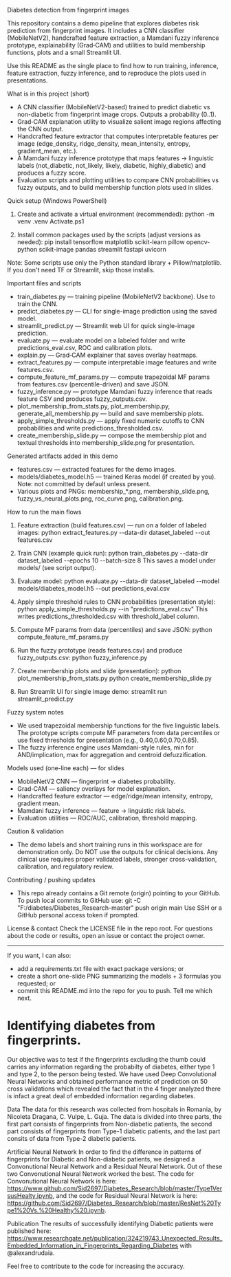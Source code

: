 Diabetes detection from fingerprint images

This repository contains a demo pipeline that explores diabetes risk prediction from fingerprint images. It includes a CNN classifier (MobileNetV2), handcrafted feature extraction, a Mamdani fuzzy inference prototype, explainability (Grad‑CAM) and utilities to build membership functions, plots and a small Streamlit UI.

Use this README as the single place to find how to run training, inference, feature extraction, fuzzy inference, and to reproduce the plots used in presentations.

What is in this project (short)
- A CNN classifier (MobileNetV2-based) trained to predict diabetic vs non-diabetic from fingerprint image crops. Outputs a probability (0..1).
- Grad‑CAM explanation utility to visualize salient image regions affecting the CNN output.
- Handcrafted feature extractor that computes interpretable features per image (edge_density, ridge_density, mean_intensity, entropy, gradient_mean, etc.).
- A Mamdani fuzzy inference prototype that maps features → linguistic labels (not_diabetic, not_likely, likely, diabetic, highly_diabetic) and produces a fuzzy score.
- Evaluation scripts and plotting utilities to compare CNN probabilities vs fuzzy outputs, and to build membership function plots used in slides.

Quick setup (Windows PowerShell)
1. Create and activate a virtual environment (recommended):
python -m venv .venv
Activate.ps1

2. Install common packages used by the scripts (adjust versions as needed):
pip install tensorflow matplotlib scikit-learn pillow opencv-python scikit-image pandas streamlit fastapi uvicorn

Note: Some scripts use only the Python standard library + Pillow/matplotlib. If you don't need TF or Streamlit, skip those installs.

Important files and scripts
- train_diabetes.py — training pipeline (MobileNetV2 backbone). Use to train the CNN.
- predict_diabetes.py — CLI for single-image prediction using the saved model.
- streamlit_predict.py — Streamlit web UI for quick single-image prediction.
- evaluate.py — evaluate model on a labeled folder and write predictions_eval.csv, ROC and calibration plots.
- explain.py — Grad‑CAM explainer that saves overlay heatmaps.
- extract_features.py — compute interpretable image features and write features.csv.
- compute_feature_mf_params.py — compute trapezoidal MF params from features.csv (percentile-driven) and save JSON.
- fuzzy_inference.py — prototype Mamdani fuzzy inference that reads feature CSV and produces fuzzy_outputs.csv.
- plot_membership_from_stats.py, plot_membership.py, generate_all_membership.py — build and save membership plots.
- apply_simple_thresholds.py — apply fixed numeric cutoffs to CNN probabilities and write predictions_thresholded.csv.
- create_membership_slide.py — compose the membership plot and textual thresholds into membership_slide.png for presentation.

Generated artifacts added in this demo
- features.csv — extracted features for the demo images.
- models/diabetes_model.h5 — trained Keras model (if created by you). Note: not committed by default unless present.
- Various plots and PNGs: membership_*.png, membership_slide.png, fuzzy_vs_neural_plots.png, roc_curve.png, calibration.png.

How to run the main flows

1) Feature extraction (build features.csv) — run on a folder of labeled images:
python extract_features.py --data-dir dataset_labeled --out features.csv

2) Train CNN (example quick run):
python train_diabetes.py --data-dir dataset_labeled --epochs 10 --batch-size 8
This saves a model under models/ (see script output).

3) Evaluate model:
python evaluate.py --data-dir dataset_labeled --model models/diabetes_model.h5 --out predictions_eval.csv

4) Apply simple threshold rules to CNN probabilities (presentation style):
python apply_simple_thresholds.py --in "predictions_eval.csv"
This writes predictions_thresholded.csv with threshold_label column.

5) Compute MF params from data (percentiles) and save JSON:
python compute_feature_mf_params.py

6) Run the fuzzy prototype (reads features.csv) and produce fuzzy_outputs.csv:
python fuzzy_inference.py

7) Create membership plots and slide (presentation):
python plot_membership_from_stats.py
python create_membership_slide.py

8) Run Streamlit UI for single image demo:
streamlit run streamlit_predict.py

Fuzzy system notes
- We used trapezoidal membership functions for the five linguistic labels. The prototype scripts compute MF parameters from data percentiles or use fixed thresholds for presentation (e.g., 0.40,0.60,0.70,0.85).
- The fuzzy inference engine uses Mamdani-style rules, min for AND/implication, max for aggregation and centroid defuzzification.

Models used (one-line each) — for slides
- MobileNetV2 CNN — fingerprint → diabetes probability.
- Grad‑CAM — saliency overlays for model explanation.
- Handcrafted feature extractor — edge/ridge/mean intensity, entropy, gradient mean.
- Mamdani fuzzy inference — feature → linguistic risk labels.
- Evaluation utilities — ROC/AUC, calibration, threshold mapping.

Caution & validation
- The demo labels and short training runs in this workspace are for demonstration only. Do NOT use the outputs for clinical decisions. Any clinical use requires proper validated labels, stronger cross-validation, calibration, and regulatory review.

Contributing / pushing updates
- This repo already contains a Git remote (origin) pointing to your GitHub. To push local commits to GitHub use:
git -C "F:/diabetes/Diabetes_Research-master" push origin main
Use SSH or a GitHub personal access token if prompted.

License & contact
Check the LICENSE file in the repo root. For questions about the code or results, open an issue or contact the project owner.

---
If you want, I can also:
- add a requirements.txt file with exact package versions; or
- create a short one-slide PNG summarizing the models + 3 formulas you requested; or
- commit this README.md into the repo for you to push. Tell me which next.

# Identifying diabetes from fingerprints.

Our objective was to test if the fingerprints excluding the thumb could carries any information regarding the probabilty of diabetes, either type 1 and type 2, to the person being tested. We have used Deep Convolutional Neural Networks and obtained performance metric of prediction on 50 cross validations which revealed the fact that in the 4 finger analyzed there is infact a great deal of embedded information regarding diabetes.

Data
The data for this research was collected from hospitals in Romania, by  Nicoleta Dragana, C. Vulpe, L. Guja.
The data is divided into three parts, the first part consists of fingerprints from Non-diabetic patients, the second part consists of fingerprints from Type-1 diabetic patients, and the last part consits of data from Type-2 diabetic patients.

Artificial Neural Network
In order to find the difference in patterns of fingerprints for Diabetic and Non-diabetic patients, we designed a Convonutional Neural Network and a Residual Neural Network. Out of these two Convonutional Neural Network worked the best.
The code for Convonutional Neural Network is here: https://www.github.com/Sid2697/Diabetes_Research/blob/master/Type1VersusHealty.ipynb, and the code for Residual Neural Network is here: https://github.com/Sid2697/Diabetes_Research/blob/master/ResNet%20Type1%20Vs.%20Healthy%20.ipynb.

Publication
The results of successfully identifying Diabetic patients were published here: https://www.researchgate.net/publication/324219743_Unexpected_Results_Embedded_Information_in_Fingerprints_Regarding_Diabetes with @alexandrudaia.

Feel free to contribute to the code for increasing the accuracy.
